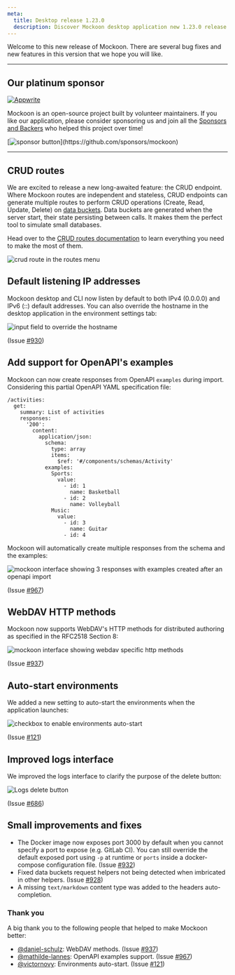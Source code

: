 ```yaml
---
meta:
  title: Desktop release 1.23.0
  description: Discover Mockoon desktop application new 1.23.0 release with automated CRUD routes and many other improvements
---
```


Welcome to this new release of Mockoon. There are several bug fixes and new features in this version that we hope you will like.

---

## Our platinum sponsor

[![Appwrite](https://mockoon.com/images/sponsors/appwrite-300.png)](https://appwrite.io/)

Mockoon is an open-source project built by volunteer maintainers. If you like our application, please consider sponsoring us and join all the [Sponsors and Backers](https://github.com/mockoon/mockoon/blob/main/backers.md) who helped this project over time!

[![sponsor button](https://mockoon.com/images/sponsor-btn-250.png?)](https://github.com/sponsors/mockoon)

---

## CRUD routes

We are excited to release a new long-awaited feature: the CRUD endpoint.
Where Mockoon routes are independent and stateless, CRUD endpoints can generate multiple routes to perform CRUD operations (Create, Read, Update, Delete) on [data buckets](https://mockoon.com/docs/latest/data-buckets/overview/). Data buckets are generated when the server start, their state persisting between calls. It makes them the perfect tool to simulate small databases.

Head over to the [CRUD routes documentation](https://mockoon.com/docs/latest/api-endpoints/crud-routes/) to learn everything you need to make the most of them.

![crud route in the routes menu](/images/releases/desktop/1.23.0/crud-routes.png)

## Default listening IP addresses

Mockoon desktop and CLI now listen by default to both IPv4 (0.0.0.0) and IPv6 (::) default addresses. You can also override the hostname in the desktop application in the environment settings tab:

![input field to override the hostname](/images/releases/desktop/1.23.0/custom-hostname-setting.png)

(Issue [#930](https://github.com/mockoon/mockoon/issues/930))

## Add support for OpenAPI's examples

Mockoon can now create responses from OpenAPI `examples` during import. Considering this partial OpenAPI YAML specification file:

```
/activities:
  get:
    summary: List of activities
    responses:
      '200':
        content:
          application/json:
            schema:
              type: array
              items:
                $ref: '#/components/schemas/Activity'
            examples:
              Sports:
                value:
                  - id: 1
                    name: Basketball
                  - id: 2
                    name: Volleyball
              Music:
                value:
                  - id: 3
                    name: Guitar
                  - id: 4
```

Mockoon will automatically create multiple responses from the schema and the examples:

![mockoon interface showing 3 responses with examples created after an openapi import](/images/releases/desktop/1.23.0/openapi-import-schema-examples.png)

(Issue [#967](https://github.com/mockoon/mockoon/issues/967))

## WebDAV HTTP methods

Mockoon now supports WebDAV's HTTP methods for distributed authoring as specified in the RFC2518 Section 8:

![mockoon interface showing webdav specific http methods](/images/releases/desktop/1.23.0/webdav-http-methods.png)

(Issue [#937](https://github.com/mockoon/mockoon/issues/937))

## Auto-start environments

We added a new setting to auto-start the environments when the application launches:

![checkbox to enable environments auto-start](/images/releases/desktop/1.23.0/environments-auto-start.png)

(Issue [#121](https://github.com/mockoon/mockoon/issues/121))

## Improved logs interface

We improved the logs interface to clarify the purpose of the delete button:

![Logs delete button](/images/releases/desktop/1.23.0/environment-logs-delete-button.png)

(Issue [#686](https://github.com/mockoon/mockoon/issues/686))

## Small improvements and fixes

- The Docker image now exposes port 3000 by default when you cannot specify a port to expose (e.g. GitLab CI). You can still override the default exposed port using `-p` at runtime or `ports` inside a docker-compose configuration file. (Issue [#932](https://github.com/mockoon/mockoon/issues/932))
- Fixed data buckets request helpers not being detected when imbricated in other helpers. (Issue [#928](https://github.com/mockoon/mockoon/issues/928))
- A missing `text/markdown` content type was added to the headers auto-completion.

### Thank you

A big thank you to the following people that helped to make Mockoon better:

- [@daniel-schulz](https://github.com/daniel-schulz): WebDAV methods. (Issue [#937](https://github.com/mockoon/mockoon/issues/937))
- [@mathilde-lannes](https://github.com/mathilde-lannes): OpenAPI examples support. (Issue [#967](https://github.com/mockoon/mockoon/issues/967))
- [@victornovy](https://github.com/victornovy): Environments auto-start. (Issue [#121](https://github.com/mockoon/mockoon/issues/121))
